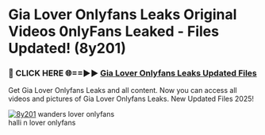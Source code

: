# Gia Lover Onlyfans Leaks Original Videos 0nlyFans Leaked - Files Updated! (8y201)

<h3>🔴 CLICK HERE 🌐==►► <a href="https://tinyurl.com/x26r9saj" rel="nofollow">Gia Lover Onlyfans Leaks Updated Files</a></h3>

Get Gia Lover Onlyfans Leaks and all content. Now you can access all videos and pictures of Gia Lover Onlyfans Leaks. New Updated Files 2025!

[![8y201](https://i.imgur.com/LkgZPqh.gif)](https://tinyurl.com/x26r9saj)
wanders lover onlyfans<br>
halli n lover onlyfans